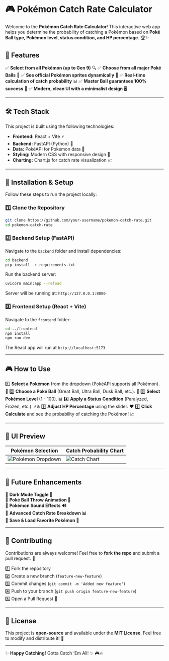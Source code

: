 # 🎮 Pokémon Catch Rate Calculator

Welcome to the **Pokémon Catch Rate Calculator**! This interactive web app helps you determine the probability of catching a Pokémon based on **Poké Ball type, Pokémon level, status condition, and HP percentage**. 🏆✨

## 🚀 Features
✅ **Select from all Pokémon (up to Gen 9)** 🔍
✅ **Choose from all major Poké Balls** 🎾
✅ **See official Pokémon sprites dynamically** 🎨
✅ **Real-time calculation of catch probability** 📊
✅ **Master Ball guarantees 100% success** 🎯
✅ **Modern, clean UI with a minimalist design** 🖥️

---

## 🛠️ Tech Stack
This project is built using the following technologies:

- **Frontend:** React + Vite ⚡
- **Backend:** FastAPI (Python) 🐍
- **Data:** PokéAPI for Pokémon data 📡
- **Styling:** Modern CSS with responsive design 🎨
- **Charting:** Chart.js for catch rate visualization 📈

---

## 🔧 Installation & Setup
Follow these steps to run the project locally:

### **1️⃣ Clone the Repository**
```sh
git clone https://github.com/your-username/pokemon-catch-rate.git
cd pokemon-catch-rate
```

### **2️⃣ Backend Setup (FastAPI)**
Navigate to the `backend` folder and install dependencies:
```sh
cd backend
pip install -r requirements.txt
```
Run the backend server:
```sh
uvicorn main:app --reload
```
Server will be running at: `http://127.0.0.1:8000`

### **3️⃣ Frontend Setup (React + Vite)**
Navigate to the `frontend` folder:
```sh
cd ../frontend
npm install
npm run dev
```
The React app will run at `http://localhost:5173`

---

## 🎮 How to Use
1️⃣ **Select a Pokémon** from the dropdown (PokéAPI supports all Pokémon). 🐉
2️⃣ **Choose a Poké Ball** (Great Ball, Ultra Ball, Dusk Ball, etc.). 🎾
3️⃣ **Select Pokémon Level** (1 - 100). 📊
4️⃣ **Apply a Status Condition** (Paralyzed, Frozen, etc.). ⚡❄️
5️⃣ **Adjust HP Percentage** using the slider. ❤️
6️⃣ **Click Calculate** and see the probability of catching the Pokémon! 📈

---

## 🎨 UI Preview
| **Pokémon Selection** | **Catch Probability Chart** |
|----------------|----------------|
| ![Pokémon Dropdown](https://via.placeholder.com/300) | ![Catch Chart](https://via.placeholder.com/300) |

---

## 🚀 Future Enhancements
🔹 **Dark Mode Toggle 🌙**  
🔹 **Poké Ball Throw Animation 🎥**  
🔹 **Pokémon Sound Effects 🔊**  
🔹 **Advanced Catch Rate Breakdown 📊**  
🔹 **Save & Load Favorite Pokémon 💾**  

---

## 🤝 Contributing
Contributions are always welcome! Feel free to **fork the repo** and submit a pull request. 🚀

1️⃣ Fork the repository  
2️⃣ Create a new branch (`feature-new-feature`)  
3️⃣ Commit changes (`git commit -m 'Added new feature'`)  
4️⃣ Push to your branch (`git push origin feature-new-feature`)  
5️⃣ Open a Pull Request 🎉  

---

## 📜 License
This project is **open-source** and available under the **MIT License**. Feel free to modify and distribute it! 📝

---

✨ **Happy Catching!** Gotta Catch ‘Em All! ✨ 🎮🔥

